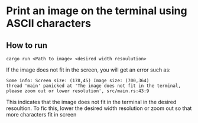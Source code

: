 # Print an image on the terminal using ASCII characters


## How to run 
```
cargo run <Path to image> <desired width resoulution>
```

If the image does not fit in the screen, you will get an error such as:
```
Some info: Screen size: (178,45) Image size: (700,364)
thread 'main' panicked at 'The image does not fit in the terminal, please zoom out or lower resolution', src/main.rs:43:9
```

This indicates that the image does not fit in the terminal in the desired resoultion. To fic this, lower the desired width resolution or zoom out so that more characters fit in screen
